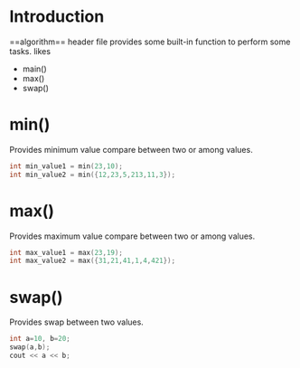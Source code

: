 # Introduction
==algorithm== header file provides some built-in function to perform some tasks. likes
- main()
- max()
- swap()

# min()
Provides minimum value compare between two or among values.
```c++
int min_value1 = min(23,10);
int min_value2 = min({12,23,5,213,11,3});
```

# max()
Provides maximum value compare between two or among values.
```c++
int max_value1 = max(23,19);
int max_value2 = max({31,21,41,1,4,421});
```

# swap()
Provides swap between two values.
```c++
int a=10, b=20;
swap(a,b);
cout << a << b;
```
